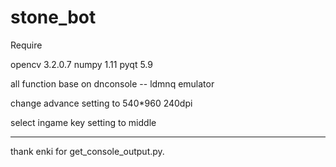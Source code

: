 # stone_bot

Require 

opencv 3.2.0.7
numpy 1.11
pyqt 5.9

all function base on dnconsole -- ldmnq emulator

change advance setting to 540*960 240dpi

select ingame key setting to middle

---------------------

thank enki for get_console_output.py.

